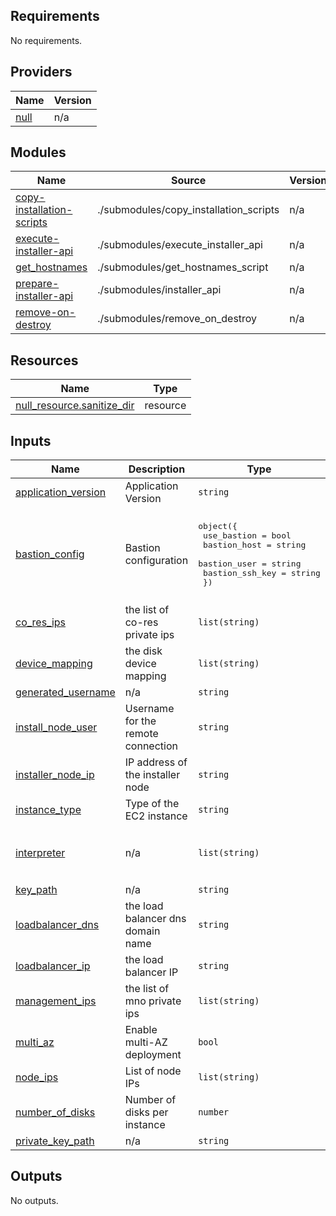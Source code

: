 <!--
Copyright (c) 2024 Dell Inc., or its subsidiaries. All Rights Reserved.

Licensed under the Mozilla Public License Version 2.0 (the "License");
you may not use this file except in compliance with the License.
You may obtain a copy of the License at

    http://mozilla.org/MPL/2.0/


Unless required by applicable law or agreed to in writing, software
distributed under the License is distributed on an "AS IS" BASIS,
WITHOUT WARRANTIES OR CONDITIONS OF ANY KIND, either express or implied.
See the License for the specific language governing permissions and
limitations under the License.
-->

<!-- BEGIN_TF_DOCS -->
## Requirements

No requirements.

## Providers

| Name | Version |
|------|---------|
| <a name="provider_null"></a> [null](#provider\_null) | n/a |

## Modules

| Name | Source | Version |
|------|--------|---------|
| <a name="module_copy-installation-scripts"></a> [copy-installation-scripts](#module\_copy-installation-scripts) | ./submodules/copy_installation_scripts | n/a |
| <a name="module_execute-installer-api"></a> [execute-installer-api](#module\_execute-installer-api) | ./submodules/execute_installer_api | n/a |
| <a name="module_get_hostnames"></a> [get\_hostnames](#module\_get\_hostnames) | ./submodules/get_hostnames_script | n/a |
| <a name="module_prepare-installer-api"></a> [prepare-installer-api](#module\_prepare-installer-api) | ./submodules/installer_api | n/a |
| <a name="module_remove-on-destroy"></a> [remove-on-destroy](#module\_remove-on-destroy) | ./submodules/remove_on_destroy | n/a |

## Resources

| Name | Type |
|------|------|
| [null_resource.sanitize_dir](https://registry.terraform.io/providers/hashicorp/null/latest/docs/resources/resource) | resource |

## Inputs

| Name | Description | Type | Default | Required |
|------|-------------|------|---------|:--------:|
| <a name="input_application_version"></a> [application\_version](#input\_application\_version) | Application Version | `string` | `"4.6"` | no |
| <a name="input_bastion_config"></a> [bastion\_config](#input\_bastion\_config) | Bastion configuration | <pre>object({<br>    use_bastion    = bool<br>    bastion_host   = string<br>    bastion_user   = string<br>    bastion_ssh_key = string<br>  })</pre> | <pre>{<br>  "bastion_host": null,<br>  "bastion_ssh_key": "~/.ssh/id_rsa.pem",<br>  "bastion_user": "root",<br>  "use_bastion": false<br>}</pre> | no |
| <a name="input_co_res_ips"></a> [co\_res\_ips](#input\_co\_res\_ips) | the list of co-res private ips | `list(string)` | n/a | yes |
| <a name="input_device_mapping"></a> [device\_mapping](#input\_device\_mapping) | the disk device mapping | `list(string)` | n/a | yes |
| <a name="input_generated_username"></a> [generated\_username](#input\_generated\_username) | n/a | `string` | `"pflex-user"` | no |
| <a name="input_install_node_user"></a> [install\_node\_user](#input\_install\_node\_user) | Username for the remote connection | `string` | `"ec2-user"` | no |
| <a name="input_installer_node_ip"></a> [installer\_node\_ip](#input\_installer\_node\_ip) | IP address of the installer node | `string` | n/a | yes |
| <a name="input_instance_type"></a> [instance\_type](#input\_instance\_type) | Type of the EC2 instance | `string` | `"t2.micro"` | no |
| <a name="input_interpreter"></a> [interpreter](#input\_interpreter) | n/a | `list(string)` | <pre>[<br>  "/bin/bash",<br>  "-c"<br>]</pre> | no |
| <a name="input_key_path"></a> [key\_path](#input\_key\_path) | n/a | `string` | `"~/.ssh/id_rsa.pub"` | no |
| <a name="input_loadbalancer_dns"></a> [loadbalancer\_dns](#input\_loadbalancer\_dns) | the load balancer dns domain name | `string` | n/a | yes |
| <a name="input_loadbalancer_ip"></a> [loadbalancer\_ip](#input\_loadbalancer\_ip) | the load balancer IP | `string` | n/a | yes |
| <a name="input_management_ips"></a> [management\_ips](#input\_management\_ips) | the list of mno private ips | `list(string)` | n/a | yes |
| <a name="input_multi_az"></a> [multi\_az](#input\_multi\_az) | Enable multi-AZ deployment | `bool` | `false` | no |
| <a name="input_node_ips"></a> [node\_ips](#input\_node\_ips) | List of node IPs | `list(string)` | n/a | yes |
| <a name="input_number_of_disks"></a> [number\_of\_disks](#input\_number\_of\_disks) | Number of disks per instance | `number` | `1` | no |
| <a name="input_private_key_path"></a> [private\_key\_path](#input\_private\_key\_path) | n/a | `string` | `"~/.ssh/id_rsa"` | no |

## Outputs

No outputs.
<!-- END_TF_DOCS -->